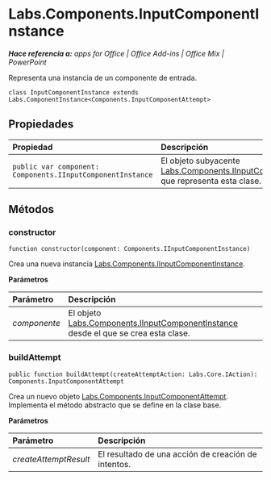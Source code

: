 
# Labs.Components.InputComponentInstance

 _**Hace referencia a:** apps for Office | Office Add-ins | Office Mix | PowerPoint_

Representa una instancia de un componente de entrada.

```
class InputComponentInstance extends Labs.ComponentInstance<Components.InputComponentAttempt>
```


## Propiedades


|Propiedad|Descripción|
|:-----|:-----|
| `public var component: Components.IInputComponentInstance`|El objeto subyacente [Labs.Components.IInputComponentInstance](../../reference/office-mix/labs.components.iinputcomponentinstance.md) que representa esta clase.|

## Métodos




### constructor

 `function constructor(component: Components.IInputComponentInstance)`

Crea una nueva instancia [Labs.Components.IInputComponentInstance](../../reference/office-mix/labs.components.iinputcomponentinstance.md).

 **Parámetros**


|Parámetro|Descripción|
|:-----|:-----|
| _componente_|El objeto [Labs.Components.IInputComponentInstance](../../reference/office-mix/labs.components.iinputcomponentinstance.md) desde el que se crea esta clase.|

### buildAttempt

 `public function buildAttempt(createAttemptAction: Labs.Core.IAction): Components.InputComponentAttempt`

Crea un nuevo objeto [Labs.Components.InputComponentAttempt](../../reference/office-mix/labs.components.inputcomponentattempt.md). Implementa el método abstracto que se define en la clase base.

 **Parámetros**


|Parámetro|Descripción|
|:-----|:-----|
| _createAttemptResult_|El resultado de una acción de creación de intentos.|
